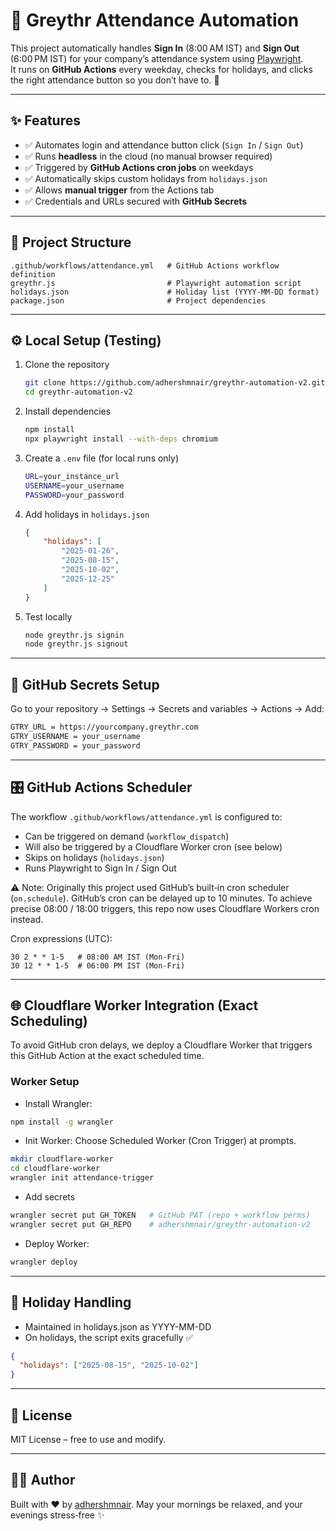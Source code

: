 # 🚀 Greythr Attendance Automation

This project automatically handles **Sign In** (8:00 AM IST) and **Sign Out** (6:00 PM IST) for your company’s attendance system using [Playwright](https://playwright.dev/).  
It runs on **GitHub Actions** every weekday, checks for holidays, and clicks the right attendance button so you don’t have to. 🎯

---

## ✨ Features

- ✅ Automates login and attendance button click (`Sign In` / `Sign Out`)
- ✅ Runs **headless** in the cloud (no manual browser required)
- ✅ Triggered by **GitHub Actions cron jobs** on weekdays
- ✅ Automatically skips custom holidays from `holidays.json`
- ✅ Allows **manual trigger** from the Actions tab
- ✅ Credentials and URLs secured with **GitHub Secrets**

---

## 📂 Project Structure

```text
.github/workflows/attendance.yml   # GitHub Actions workflow definition
greythr.js                         # Playwright automation script
holidays.json                      # Holiday list (YYYY-MM-DD format)
package.json                       # Project dependencies
```
---

## ⚙️ Local Setup (Testing)

1. Clone the repository

    ```bash
    git clone https://github.com/adhershmnair/greythr-automation-v2.git
    cd greythr-automation-v2
    ```

2. Install dependencies

    ```bash
    npm install
    npx playwright install --with-deps chromium
    ```

3. Create a `.env` file (for local runs only)
    ```bash
    URL=your_instance_url
    USERNAME=your_username
    PASSWORD=your_password
    ```

4. Add holidays in `holidays.json`
    ```json
    {
        "holidays": [
            "2025-01-26",
            "2025-08-15",
            "2025-10-02",
            "2025-12-25"
        ]
    }
    ```

5. Test locally
    ```bash
    node greythr.js signin
    node greythr.js signout
    ```
---

## 🔐 GitHub Secrets Setup

Go to your repository → Settings → Secrets and variables → Actions → Add:

```bash
GTRY_URL = https://yourcompany.greythr.com
GTRY_USERNAME = your_username
GTRY_PASSWORD = your_password
```
---

## 🎛️ GitHub Actions Scheduler

The workflow `.github/workflows/attendance.yml` is configured to:

- Can be triggered on demand (`workflow_dispatch`)
- Will also be triggered by a Cloudflare Worker cron (see below)
- Skips on holidays (`holidays.json`)
- Runs Playwright to Sign In / Sign Out

⚠️ Note: Originally this project used GitHub’s built‑in cron scheduler (`on.schedule`).
GitHub’s cron can be delayed up to 10 minutes. To achieve precise 08:00 / 18:00 triggers, this repo now uses Cloudflare Workers cron instead.

Cron expressions (UTC):
```
30 2 * * 1-5   # 08:00 AM IST (Mon-Fri)
30 12 * * 1-5  # 06:00 PM IST (Mon-Fri)
```

---

## 🌐 Cloudflare Worker Integration (Exact Scheduling)

To avoid GitHub cron delays, we deploy a Cloudflare Worker that triggers this GitHub Action at the exact scheduled time.

### Worker Setup

- Install Wrangler:

```bash
npm install -g wrangler
```

- Init Worker: Choose Scheduled Worker (Cron Trigger) at prompts.

```bash
mkdir cloudflare-worker
cd cloudflare-worker
wrangler init attendance-trigger
```

- Add secrets

```bash
wrangler secret put GH_TOKEN   # GitHub PAT (repo + workflow perms)
wrangler secret put GH_REPO    # adhershmnair/greythr-automation-v2
```

- Deploy Worker:

```bash
wrangler deploy
```


---

## 🧞 Holiday Handling

- Maintained in holidays.json as YYYY-MM-DD
- On holidays, the script exits gracefully ✅
```json
{
  "holidays": ["2025-08-15", "2025-10-02"]
}
```
---

## 📜 License
MIT License – free to use and modify.

---

## 👨‍💻 Author
Built with ❤️ by [adhershmnair](https://github.com/adhershmnair).
May your mornings be relaxed, and your evenings stress‑free ✨
